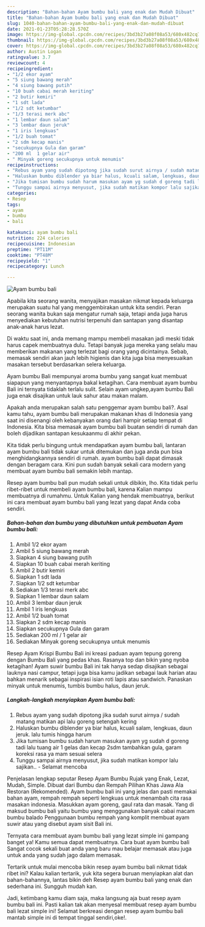 ```yaml
---
description: "Bahan-bahan Ayam bumbu bali yang enak dan Mudah Dibuat"
title: "Bahan-bahan Ayam bumbu bali yang enak dan Mudah Dibuat"
slug: 1040-bahan-bahan-ayam-bumbu-bali-yang-enak-dan-mudah-dibuat
date: 2021-01-23T05:28:28.570Z
image: https://img-global.cpcdn.com/recipes/3bd3b27a08f08a53/680x482cq70/ayam-bumbu-bali-foto-resep-utama.jpg
thumbnail: https://img-global.cpcdn.com/recipes/3bd3b27a08f08a53/680x482cq70/ayam-bumbu-bali-foto-resep-utama.jpg
cover: https://img-global.cpcdn.com/recipes/3bd3b27a08f08a53/680x482cq70/ayam-bumbu-bali-foto-resep-utama.jpg
author: Austin Logan
ratingvalue: 3.7
reviewcount: 4
recipeingredient:
- "1/2 ekor ayam"
- "5 siung bawang merah"
- "4 siung bawang putih"
- "10 buah cabai merah keriting"
- "2 butir kemiri"
- "1 sdt lada"
- "1/2 sdt ketumbar"
- "1/3 terasi merk abc"
- "1 lembar daun salam"
- "3 lembar daun jeruk"
- "1 iris lengkuas"
- "1/2 buah tomat"
- "2 sdm kecap manis"
- "secukupnya Gula dan garam"
- "200 ml  1 gelar air"
- " Minyak goreng secukupnya untuk menumis"
recipeinstructions:
- "Rebus ayam yang sudah dipotong jika sudah surut airnya / sudah matang matikan api lalu goreng setengah kering"
- "Haluskan bumbu diblender ya biar halus, kcuali salam, lengkuas, daun jeruk. lalu tumis hingga harum"
- "Jika tumisan bumbu sudah harum masukan ayam yg sudah d goreng tadi lalu tuang air 1 gelas dan kecap 2sdm tambahkan gula, garam koreksi rasa ya mam sesuai selera"
- "Tunggu sampai airnya menyusut, jika sudah matikan kompor lalu sajikan.. Selamat mencoba"
categories:
- Resep
tags:
- ayam
- bumbu
- bali

katakunci: ayam bumbu bali 
nutrition: 224 calories
recipecuisine: Indonesian
preptime: "PT11M"
cooktime: "PT48M"
recipeyield: "1"
recipecategory: Lunch

---
```



![Ayam bumbu bali](https://img-global.cpcdn.com/recipes/3bd3b27a08f08a53/680x482cq70/ayam-bumbu-bali-foto-resep-utama.jpg)

Apabila kita seorang wanita, menyajikan masakan nikmat kepada keluarga merupakan suatu hal yang menggembirakan untuk kita sendiri. Peran seorang  wanita bukan saja mengatur rumah saja, tetapi anda juga harus menyediakan kebutuhan nutrisi terpenuhi dan santapan yang disantap anak-anak harus lezat.

Di waktu  saat ini, anda memang mampu membeli masakan jadi meski tidak harus capek membuatnya dulu. Tetapi banyak juga mereka yang selalu mau memberikan makanan yang terlezat bagi orang yang dicintainya. Sebab, memasak sendiri akan jauh lebih higienis dan kita juga bisa menyesuaikan masakan tersebut berdasarkan selera keluarga. 

Ayam bumbu Bali mempunyai aroma bumbu yang sangat kuat membuat siapapun yang menyantapnya bakal ketagihan. Cara membuat ayam bumbu Bali ini ternyata tidaklah terlalu sulit. Selain ayam ungkep,ayam bumbu Bali juga enak disajikan untuk lauk sahur atau makan malam.

Apakah anda merupakan salah satu penggemar ayam bumbu bali?. Asal kamu tahu, ayam bumbu bali merupakan makanan khas di Indonesia yang saat ini disenangi oleh kebanyakan orang dari hampir setiap tempat di Indonesia. Kita bisa memasak ayam bumbu bali buatan sendiri di rumah dan boleh dijadikan santapan kesukaanmu di akhir pekan.

Kita tidak perlu bingung untuk mendapatkan ayam bumbu bali, lantaran ayam bumbu bali tidak sukar untuk ditemukan dan juga anda pun bisa menghidangkannya sendiri di rumah. ayam bumbu bali dapat dimasak dengan beragam cara. Kini pun sudah banyak sekali cara modern yang membuat ayam bumbu bali semakin lebih mantap.

Resep ayam bumbu bali pun mudah sekali untuk dibikin, lho. Kita tidak perlu ribet-ribet untuk membeli ayam bumbu bali, karena Kalian mampu membuatnya di rumahmu. Untuk Kalian yang hendak membuatnya, berikut ini cara membuat ayam bumbu bali yang lezat yang dapat Anda coba sendiri.

<!--inarticleads1-->

##### Bahan-bahan dan bumbu yang dibutuhkan untuk pembuatan Ayam bumbu bali:

1. Ambil 1/2 ekor ayam
1. Ambil 5 siung bawang merah
1. Siapkan 4 siung bawang putih
1. Siapkan 10 buah cabai merah keriting
1. Ambil 2 butir kemiri
1. Siapkan 1 sdt lada
1. Siapkan 1/2 sdt ketumbar
1. Sediakan 1/3 terasi merk abc
1. Siapkan 1 lembar daun salam
1. Ambil 3 lembar daun jeruk
1. Ambil 1 iris lengkuas
1. Ambil 1/2 buah tomat
1. Siapkan 2 sdm kecap manis
1. Siapkan secukupnya Gula dan garam
1. Sediakan 200 ml / 1 gelar air
1. Sediakan  Minyak goreng secukupnya untuk menumis


Resep Ayam Krispi Bumbu Bali ini kreasi paduan ayam tepung goreng dengan Bumbu Bali yang pedas khas. Rasanya top dan bikin yang nyoba ketagihan! Ayam suwir bumbu Bali ini tak hanya sedap disajikan sebagai lauknya nasi campur, tetapi juga bisa kamu jadikan sebagai lauk harian atau bahkan menarik sebagai inspirasi isian roti lapis atau sandwich. Panaskan minyak untuk menumis, tumbis bumbu halus, daun jeruk. 

<!--inarticleads2-->

##### Langkah-langkah menyiapkan Ayam bumbu bali:

1. Rebus ayam yang sudah dipotong jika sudah surut airnya / sudah matang matikan api lalu goreng setengah kering
1. Haluskan bumbu diblender ya biar halus, kcuali salam, lengkuas, daun jeruk. lalu tumis hingga harum
1. Jika tumisan bumbu sudah harum masukan ayam yg sudah d goreng tadi lalu tuang air 1 gelas dan kecap 2sdm tambahkan gula, garam koreksi rasa ya mam sesuai selera
1. Tunggu sampai airnya menyusut, jika sudah matikan kompor lalu sajikan.. - Selamat mencoba


Penjelasan lengkap seputar Resep Ayam Bumbu Rujak yang Enak, Lezat, Mudah, Simple. Dibuat dari Bumbu dan Rempah Pilihan Khas Jawa Ala Restoran (Rekomended). Ayam bumbu bali ini yang jelas dan pasti memakai bahan ayam, rempah rempah seperti lengkuas untuk menambah cita rasa masakan indonesia. Masukkan ayam goreng, gaul rata dan masak. Yang di maksud bumbu bali yaitu bumbu yang menggunakan banyak cabai macam bumbu balado Penggunaan bumbu rempah yang komplit membuat ayam suwir atau yang disebut ayam sisit Bali ini. 

Ternyata cara membuat ayam bumbu bali yang lezat simple ini gampang banget ya! Kamu semua dapat membuatnya. Cara buat ayam bumbu bali Sangat cocok sekali buat anda yang baru mau belajar memasak atau juga untuk anda yang sudah jago dalam memasak.

Tertarik untuk mulai mencoba bikin resep ayam bumbu bali nikmat tidak ribet ini? Kalau kalian tertarik, yuk kita segera buruan menyiapkan alat dan bahan-bahannya, lantas bikin deh Resep ayam bumbu bali yang enak dan sederhana ini. Sungguh mudah kan. 

Jadi, ketimbang kamu diam saja, maka langsung aja buat resep ayam bumbu bali ini. Pasti kalian tak akan menyesal membuat resep ayam bumbu bali lezat simple ini! Selamat berkreasi dengan resep ayam bumbu bali mantab simple ini di tempat tinggal sendiri,oke!.

